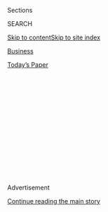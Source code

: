 <div id="app">

<div>

<div>

<div>

<div class="NYTAppHideMasthead css-1q2w90k e1suatyy0">

<div class="section css-ui9rw0 e1suatyy2">

<div class="css-eph4ug er09x8g0">

<div class="css-6n7j50">

</div>

<span class="css-1dv1kvn">Sections</span>

<div class="css-10488qs">

<span class="css-1dv1kvn">SEARCH</span>

</div>

[Skip to content](#site-content)[Skip to site
index](#site-index)

</div>

<div id="masthead-section-label" class="css-1wr3we4 eaxe0e00">

[Business](https://www.nytimes3xbfgragh.onion/section/business)

</div>

<div class="css-10698na e1huz5gh0">

</div>

</div>

<div id="masthead-bar-one" class="section hasLinks css-15hmgas e1csuq9d3">

<div class="css-uqyvli e1csuq9d0">

</div>

<div class="css-1uqjmks e1csuq9d1">

</div>

<div class="css-9e9ivx">

[](https://myaccount.nytimes3xbfgragh.onion/auth/login?response_type=cookie&client_id=vi)

</div>

<div class="css-1bvtpon e1csuq9d2">

[Today’s
Paper](https://www.nytimes3xbfgragh.onion/section/todayspaper)

</div>

</div>

</div>

</div>

<div data-aria-hidden="false">

<div id="site-content" data-role="main">

<div>

<div class="css-1aor85t" style="opacity:0.000000001;z-index:-1;visibility:hidden">

<div class="css-1hqnpie">

<div class="css-epjblv">

<span class="css-17xtcya">[Business](/section/business)</span><span class="css-x15j1o">|</span><span class="css-fwqvlz">Workers
Pay More for Health Care as Companies Shift Burden, Survey
Finds</span>

</div>

<div class="css-k008qs">

<div class="css-1iwv8en">

<span class="css-18z7m18"></span>

<div>

</div>

</div>

<span class="css-1n6z4y">https://nyti.ms/2cEIv6G</span>

<div class="css-1705lsu">

<div class="css-4xjgmj">

<div class="css-4skfbu" data-role="toolbar" data-aria-label="Social Media Share buttons, Save button, and Comments Panel with current comment count" data-testid="share-tools">

  - 
  - 
  - 
  - 
    
    <div class="css-6n7j50">
    
    </div>

  - 

</div>

</div>

</div>

</div>

</div>

</div>

<div class="css-13pd83m">

</div>

<div id="top-wrapper" class="css-1sy8kpn">

<div id="top-slug" class="css-l9onyx">

Advertisement

</div>

[Continue reading the main
story](#after-top)

<div class="ad top-wrapper" style="text-align:center;height:100%;display:block;min-height:250px">

<div id="top" class="place-ad" data-position="top" data-size-key="top">

</div>

</div>

<div id="after-top">

</div>

</div>

<div id="sponsor-wrapper" class="css-1hyfx7x">

<div id="sponsor-slug" class="css-19vbshk">

Supported by

</div>

[Continue reading the main
story](#after-sponsor)

<div id="sponsor" class="ad sponsor-wrapper" style="text-align:center;height:100%;display:block">

</div>

<div id="after-sponsor">

</div>

</div>

<div class="css-1vkm6nb ehdk2mb0">

# Workers Pay More for Health Care as Companies Shift Burden, Survey Finds

</div>

<div style="max-width:100%;margin:0 auto">

<div class="css-17dprlf" data-id="100000004647006" data-slug="employee-health-care-coverage" style="max-width:600px">

</div>

</div>

<div class="css-xt80pu e12qa4dv0">

<div class="css-18e8msd">

<div class="css-vp77d3 epjyd6m0">

<div class="css-1baulvz">

By [<span class="css-1baulvz last-byline" itemprop="name">Reed
Abelson</span>](http://www.nytimes3xbfgragh.onion/by/reed-abelson)

</div>

</div>

  - Sept. 14,
    2016

  - 
    
    <div class="css-4xjgmj">
    
    <div class="css-d8bdto" data-role="toolbar" data-aria-label="Social Media Share buttons, Save button, and Comments Panel with current comment count" data-testid="share-tools">
    
      - 
      - 
      - 
      - 
        
        <div class="css-6n7j50">
        
        </div>
    
      - 
    
    </div>
    
    </div>

</div>

</div>

<div class="section meteredContent css-1r7ky0e" name="articleBody" itemprop="articleBody">

<div class="css-1fanzo5 StoryBodyCompanionColumn">

<div class="css-53u6y8">

State health insurance exchanges created under the new health care law
are in turmoil. By contrast, the employer market — where the majority of
Americans still get their coverage — seems like a bastion of stability.

An [analysis](http://ehbs.kff.org/) by the Kaiser Family Foundation
released on Wednesday shows that the share of employers offering
coverage remained steady this year, and that the cost of premiums for
health plans remained largely unchanged.

“We see historic moderation in premiums and health spending and costs,”
said Drew Altman, the chief executive of the Kaiser foundation, a
nonprofit in Menlo Park, Calif., that closely tracks the health
insurance markets.

But underneath some of those figures, some important changes are
underway. The biggest shift is that workers continue to pay an
ever-greater share of their medical bills, a trend for several years
now. That is why Mr. Altman said that despite the overall moderation in
costs, “it doesn’t feel that way to average people.”

</div>

</div>

<div class="css-1fanzo5 StoryBodyCompanionColumn">

<div class="css-53u6y8">

Kaiser’s annual survey of employer health benefits represents a yearly
snapshot of the coverage companies offer their workers, and highlights
from the survey are being published online in Health Affairs, an
academic journal. About 150 million people are covered by an employer, a
much larger group than the 11 million or so who buy coverage on the
exchanges created under the federal health care law. On Tuesday, the
[Census Bureau
reported](http://www.nytimes3xbfgragh.onion/2016/09/14/business/economy/us-census-household-income-poverty-wealth-2015.html?hp&action=click&pgtype=Homepage&clickSource=story-heading&module=first-column-region&region=top-news&WT.nav=top-news&_r=0)
that the percentage of uninsured Americans fell last year, to 9.1
percent, in part because of the strength of the employer market.

The latest survey helps shed some light on the quickly evolving
insurance industry. Here are a few highlights.

## Slow Rise in Premiums

Annual family premiums rose an average of 3 percent, about in line with
the average increase in workers’ wages, to $18,142 a year, according to
Kaiser, which surveyed more than 1,900 employers.

This continued a significant slowdown in price increases. In the period
since 2011, the premiums for plans covering a family rose 20 percent,
compared with 31 percent from 2006 to 2011, and a 63 percent increase
from 2001 to 2006.

How long will this last? Mr. Altman says he is doubtful that the
reprieve from sharply rising costs is permanent and that he thinks rates
will go up again, especially if the economy heats up. “I don’t think
we’re living in a new world,” he said.

</div>

</div>

<div class="css-1fanzo5 StoryBodyCompanionColumn">

<div class="css-53u6y8">

Exactly why the increases have been so modest in recent years is up for
debate. The Obama administration argues that some measures in the
federal health care law have helped slow the rise in health care costs.
Some other experts tend to point to the lingering effects of a sluggish
economy as well as the push by employers to shift more costs onto
workers.

## Increasing Deductibles

While employer-sponsored plans typically have much lower deductibles
than the most popular plans found on the exchanges, more employees have
deductibles, and those deductibles are increasing.

Over all, employees have deductibles that are about 50 percent higher
than they were five years ago. Four out of five covered employees pay a
deductible, which averages about $1,500 each, Kaiser found. Employees
who get insurance through a smaller company have deductibles that now
average $2,100.

Workers are also paying a greater share of the premiums, contributing
$5,277 annually toward a family plan, nearly a third of the total cost.

The move by employers and insurers to push more health costs onto
workers is significant, said Mr. Altman, who describes it as a stealth
move to “skimpier insurance.” Proponents of higher cost sharing say that
asking people to pay more of their medical bills causes them to be more
discriminating about what health care they use.

## Networks Shrinking

Remember the days of being able to go to any doctor or hospital of your
choice? Many employers still choose plans that let workers visit a
doctor out of network, although employees are paying increasingly more
for the privilege.

But more companies are opting for less choice for their employees. This
year, slightly fewer than half of workers are enrolled in so-called
preferred provider organization plans, or P.P.O.s, compared with 58
percent in 2014. While you pay more when you go outside the plan’s
network, you are still covered if you go to a doctor or hospital that
does not belong.

</div>

</div>

<div class="css-1fanzo5 StoryBodyCompanionColumn">

<div class="css-53u6y8">

Employers started turning to these plans in the 1990s, when resistance
to health maintenance organizations, or H.M.O.s, grew. Employers and
insurers tend to favor more restrictive plans because they usually
contain costs better.

The tide may be reversing somewhat. [The H.M.O. has been
rethought](http://www.nytimes3xbfgragh.onion/2016/02/29/business/trying-to-revive-hmos-but-without-those-scarlet-letters.html)
in new forms that are without some of the drawbacks of the old-style
health maintenance organizations, like requiring people to get
permission to go to a specialist.

As a result, some employers are dropping P.P.O.s in favor of the more
restrictive plans, Mr. Altman said. “We’re beginning to see that
reverse,” he said.

The trend toward narrower networks is also seen in plans offered on the
exchanges, where the McKinsey Center for U.S. Health System Reform
recently estimated that two-thirds were H.M.O.s offering a sharply
limited choice of doctors and hospitals this year.

## Employers Staying Put

The recent Kaiser survey also emphasizes the [endurance of the employer
market](http://www.nytimes3xbfgragh.onion/2016/04/05/business/employers-keep-health-insurance-despite-affordable-care-act.html),
despite earlier predictions that the health care law would usher in its
demise. Most companies are still offering health benefits to their
employees, with the percentage virtually unchanged from last year at 56
percent.

**“**We’re just not seeing a big impact on employers,” Mr. Altman said.

There is also little proof that companies are cutting workers’ hours to
avoid the law’s requirement that they offer full-time workers health
insurance. Employers with at least 50 full-time workers are required to
offer benefits or pay a penalty. More than 90 percent of companies with
at least 50 workers are offering coverage.

</div>

</div>

</div>

<div>

</div>

<div>

</div>

<div>

</div>

<div>

<div id="bottom-wrapper" class="css-1ede5it">

<div id="bottom-slug" class="css-l9onyx">

Advertisement

</div>

[Continue reading the main
story](#after-bottom)

<div id="bottom" class="ad bottom-wrapper" style="text-align:center;height:100%;display:block;min-height:90px">

</div>

<div id="after-bottom">

</div>

</div>

</div>

</div>

</div>

## Site Index

<div>

</div>

## Site Information Navigation

  - [© <span>2020</span> <span>The New York Times
    Company</span>](https://help.nytimes3xbfgragh.onion/hc/en-us/articles/115014792127-Copyright-notice)

<!-- end list -->

  - [NYTCo](https://www.nytco.com/)
  - [Contact
    Us](https://help.nytimes3xbfgragh.onion/hc/en-us/articles/115015385887-Contact-Us)
  - [Work with us](https://www.nytco.com/careers/)
  - [Advertise](https://nytmediakit.com/)
  - [T Brand Studio](http://www.tbrandstudio.com/)
  - [Your Ad
    Choices](https://www.nytimes3xbfgragh.onion/privacy/cookie-policy#how-do-i-manage-trackers)
  - [Privacy](https://www.nytimes3xbfgragh.onion/privacy)
  - [Terms of
    Service](https://help.nytimes3xbfgragh.onion/hc/en-us/articles/115014893428-Terms-of-service)
  - [Terms of
    Sale](https://help.nytimes3xbfgragh.onion/hc/en-us/articles/115014893968-Terms-of-sale)
  - [Site
    Map](https://spiderbites.nytimes3xbfgragh.onion)
  - [Help](https://help.nytimes3xbfgragh.onion/hc/en-us)
  - [Subscriptions](https://www.nytimes3xbfgragh.onion/subscription?campaignId=37WXW)

</div>

</div>

</div>

</div>
